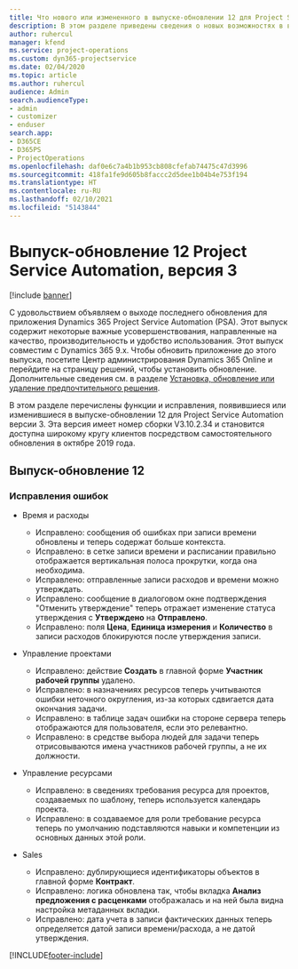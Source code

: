 ```yaml
---
title: Что нового или измененного в выпуске-обновлении 12 для Project Service Automation версии 3
description: В этом разделе приведены сведения о новых возможностях в выпуске-обновлении 12 для Project Service Automation версии 3.
author: ruhercul
manager: kfend
ms.service: project-operations
ms.custom: dyn365-projectservice
ms.date: 02/04/2020
ms.topic: article
ms.author: ruhercul
audience: Admin
search.audienceType:
- admin
- customizer
- enduser
search.app:
- D365CE
- D365PS
- ProjectOperations
ms.openlocfilehash: daf0e6c7a4b1b953cb808cfefab74475c47d3996
ms.sourcegitcommit: 418fa1fe9d605b8faccc2d5dee1b04b4e753f194
ms.translationtype: HT
ms.contentlocale: ru-RU
ms.lasthandoff: 02/10/2021
ms.locfileid: "5143844"
---
```

# <a name="project-service-automation-update-release-12-v3"></a>Выпуск-обновление 12 Project Service Automation, версия 3

[!include [banner](../includes/psa-now-project-operations.md)]

С удовольствием объявляем о выходе последнего обновления для приложения Dynamics 365 Project Service Automation (PSA). Этот выпуск содержит некоторые важные усовершенствования, направленные на качество, производительность и удобство использования. Этот выпуск совместим с Dynamics 365 9.x. Чтобы обновить приложение до этого выпуска, посетите Центр администрирования Dynamics 365 Online и перейдите на страницу решений, чтобы установить обновление. Дополнительные сведения см. в разделе [Установка, обновление или удаление предпочтительного решения](https://docs.microsoft.com/power-platform/admin/install-remove-preferred-solution).

В этом разделе перечислены функции и исправления, появившиеся или изменившиеся в выпуске-обновлении 12 для Project Service Automation версии 3. Эта версия имеет номер сборки V3.10.2.34 и становится доступна широкому кругу клиентов посредством самостоятельного обновления в октябре 2019 года.

## <a name="update-release-12"></a>Выпуск-обновление 12

### <a name="bug-fixes"></a>Исправления ошибок

- Время и расходы

    - Исправлено: сообщения об ошибках при записи времени обновлены и теперь содержат больше контекста.
    - Исправлено: в сетке записи времени и расписании правильно отображается вертикальная полоса прокрутки, когда она необходима.
    - Исправлено: отправленные записи расходов и времени можно утверждать.
    - Исправлено: сообщение в диалоговом окне подтверждения "Отменить утверждение" теперь отражает изменение статуса утверждения с **Утверждено** на **Отправлено**.
    - Исправлено: поля **Цена**, **Единица измерения** и **Количество** в записи расходов блокируются после утверждения записи.

- Управление проектами

    - Исправлено: действие **Создать** в главной форме **Участник рабочей группы** удалено.
    - Исправлено: в назначениях ресурсов теперь учитываются ошибки неточного округления, из-за которых сдвигается дата окончания задачи.
    - Исправлено: в таблице задач ошибки на стороне сервера теперь отображаются для пользователя, если это релевантно.
    - Исправлено: в средстве выбора людей для задачи теперь отрисовываются имена участников рабочей группы, а не их должности.

- Управление ресурсами

    - Исправлено: в сведениях требования ресурса для проектов, создаваемых по шаблону, теперь используется календарь проекта.
    - Исправлено: в создаваемое для роли требование ресурса теперь по умолчанию подставляются навыки и компетенции из основных данных этой роли.

- Sales

    - Исправлено: дублирующиеся идентификаторы объектов в главной форме **Контракт**.
    - Исправлено: логика обновлена так, чтобы вкладка **Анализ предложения с расценками** отображалась и на ней была видна настройка метаданных вкладки.
    - Исправлено: дата учета в записи фактических данных теперь определяется датой записи времени/расхода, а не датой утверждения.


[!INCLUDE[footer-include](../includes/footer-banner.md)]